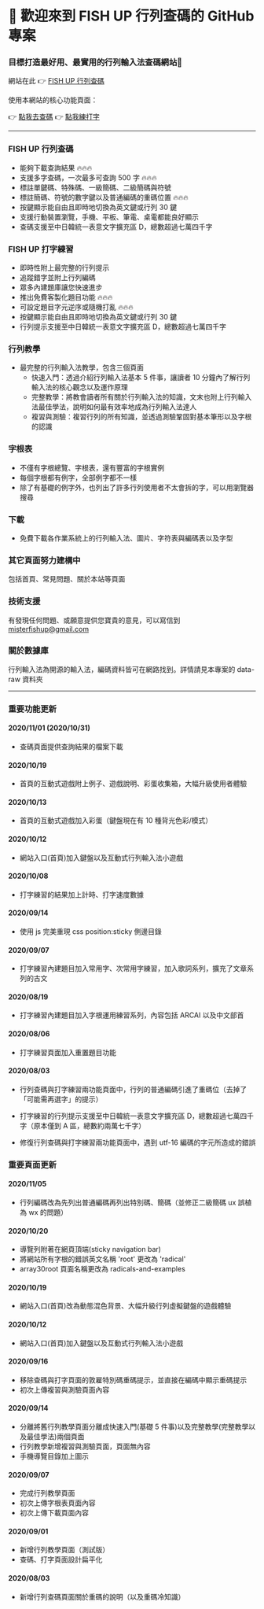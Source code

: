 # 🎉 歡迎來到 FISH UP 行列查碼的 GitHub 專案
### 目標打造最好用、最實用的行列輸入法查碼網站💪

網站在此 👉 [FISH UP 行列查碼](https://array30.misterfishup.com/)

使用本網站的核心功能頁面：

👉 [點我去查碼](https://array30.misterfishup.com/dictionary.html)  👉 [點我練打字](https://array30.misterfishup.com/typing.html)

---

### FISH UP 行列查碼
- 能夠下載查詢結果 🔥🔥🔥
- 支援多字查碼，一次最多可查詢 500 字 🔥🔥🔥
- 標註單鍵碼、特殊碼、一級簡碼、二級簡碼與符號
- 標註簡碼、符號的數字鍵以及普通編碼的重碼位置 🔥🔥🔥
- 按鍵顯示能自由且即時地切換為英文鍵或行列 30 鍵
- 支援行動裝置瀏覽，手機、平板、筆電、桌電都能良好顯示
- 查碼支援至中日韓統一表意文字擴充區 D，總數超過七萬四千字

### FISH UP 打字練習
- 即時性附上最完整的行列提示
- 追蹤錯字並附上行列編碼
- 眾多內建題庫讓您快速進步
- 推出免費客製化題目功能 🔥🔥🔥
- 可設定題目字元逆序或隨機打亂 🔥🔥🔥
- 按鍵顯示能自由且即時地切換為英文鍵或行列 30 鍵
- 行列提示支援至中日韓統一表意文字擴充區 D，總數超過七萬四千字

### 行列教學
- 最完整的行列輸入法教學，包含三個頁面
  - 快速入門：透過介紹行列輸入法基本 5 件事，讓讀者 10 分鐘內了解行列輸入法的核心觀念以及運作原理
  - 完整教學：將教會讀者所有關於行列輸入法的知識，文末也附上行列輸入法最佳學法，說明如何最有效率地成為行列輸入法達人
  - 複習與測驗：複習行列的所有知識，並透過測驗鞏固對基本筆形以及字根的認識
  
### 字根表
- 不僅有字根總覽、字根表，還有豐富的字根實例
- 每個字根都有例字，全部例字都不一樣
- 除了有基礎的例字外，也列出了許多行列使用者不太會拆的字，可以用瀏覽器搜尋

### 下載
- 免費下載各作業系統上的行列輸入法、圖片、字符表與編碼表以及字型

### 其它頁面努力建構中
包括首頁、常見問題、關於本站等頁面

### 技術支援
有發現任何問題、或願意提供您寶貴的意見，可以寫信到 misterfishup@gmail.com

### 關於數據庫
行列輸入法為開源的輸入法，編碼資料皆可在網路找到。詳情請見本專案的 data-raw 資料夾

---

### 重要功能更新
#### 2020/11/01 (2020/10/31)
- 查碼頁面提供查詢結果的檔案下載
#### 2020/10/19
- 首頁的互動式遊戲附上例子、遊戲說明、彩蛋收集箱，大幅升級使用者體驗
#### 2020/10/13
- 首頁的互動式遊戲加入彩蛋（鍵盤現在有 10 種背光色彩/模式）
#### 2020/10/12
- 網站入口(首頁)加入鍵盤以及互動式行列輸入法小遊戲
#### 2020/10/08
- 打字練習的結果加上計時、打字速度數據
#### 2020/09/14
- 使用 js 完美重現 css position:sticky 側邊目錄
#### 2020/09/07
- 打字練習內建題目加入常用字、次常用字練習，加入歌詞系列，擴充了文章系列的古文
#### 2020/08/19
- 打字練習內建題目加入字根運用練習系列，內容包括 ARCAI 以及中文部首
#### 2020/08/06
- 打字練習頁面加入重置題目功能
#### 2020/08/03
- 行列查碼與打字練習兩功能頁面中，行列的普通編碼引進了重碼位（去掉了「可能需再選字」的提示）

- 打字練習的行列提示支援至中日韓統一表意文字擴充區 D，總數超過七萬四千字（原本僅到 A 區，總數約兩萬七千字）

- 修復行列查碼與打字練習兩功能頁面中，遇到 utf-16 編碼的字元所造成的錯誤
### 重要頁面更新
#### 2020/11/05
- 行列編碼改為先列出普通編碼再列出特別碼、簡碼（並修正二級簡碼 ux 誤植為 wx 的問題）
#### 2020/10/20
- 導覽列附著在網頁頂端(sticky navigation bar)
- 將網站所有字根的錯誤英文名稱 'root' 更改為 'radical'
- array30root 頁面名稱更改為 radicals-and-examples
#### 2020/10/19
- 網站入口(首頁)改為動態混色背景、大幅升級行列虛擬鍵盤的遊戲體驗
#### 2020/10/12
- 網站入口(首頁)加入鍵盤以及互動式行列輸入法小遊戲
#### 2020/09/16
- 移除查碼與打字頁面的敦雇特別碼重碼提示，並直接在編碼中顯示重碼提示
- 初次上傳複習與測驗頁面內容
#### 2020/09/14
- 分離將舊行列教學頁面分離成快速入門(基礎 5 件事)以及完整教學(完整教學以及最佳學法)兩個頁面
- 行列教學新增複習與測驗頁面，頁面無內容
- 手機導覽目錄加上圖示
#### 2020/09/07
- 完成行列教學頁面
- 初次上傳字根表頁面內容
- 初次上傳下載頁面內容
#### 2020/09/01
- 新增行列教學頁面（測試版）
- 查碼、打字頁面設計扁平化
#### 2020/08/03
- 新增行列查碼頁面關於重碼的說明（以及重碼冷知識）
